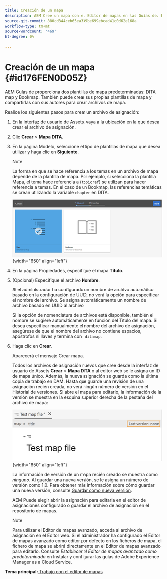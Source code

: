 ```yaml
---
title: Creación de un mapa
description: AEM Cree un mapa con el Editor de mapas en las Guías de. Busque los pasos para crear un archivo de mapa basado en una plantilla de mapa.
source-git-commit: 880cd344ceb65ea339be699ebcad41c0d62e168a
workflow-type: tm+mt
source-wordcount: '469'
ht-degree: 0%

---
```


# Creación de un mapa {#id176FEN0D05Z}

AEM Guías de proporciona dos plantillas de mapa predeterminadas: DITA map y Bookmap. También puede crear sus propias plantillas de mapa y compartirlas con sus autores para crear archivos de mapa.

Realice los siguientes pasos para crear un archivo de asignación:

1. En la interfaz de usuario de Assets, vaya a la ubicación en la que desea crear el archivo de asignación.

1. Clic **Crear** \> **Mapa DITA**.

1. En la página Modelo, seleccione el tipo de plantillas de mapa que desea utilizar y haga clic en **Siguiente**.

   >[!NOTE]
   >
   > La forma en que se hace referencia a los temas en un archivo de mapa depende de la plantilla de mapa. Por ejemplo, si selecciona la plantilla Mapa, el tema hace referencia a \(`topicref`\) se utilizan para hacer referencia a temas. En el caso de un Bookmap, las referencias temáticas se crean utilizando la variable `chapter` en DITA.

   ![](images/map-template.png){width="650" align="left"}

1. En la página Propiedades, especifique el mapa **Título**.

1. \(Opcional\) Especifique el archivo **Nombre**.

   Si el administrador ha configurado un nombre de archivo automático basado en la configuración de UUID, no verá la opción para especificar el nombre del archivo. Se asigna automáticamente un nombre de archivo basado en UUID al archivo.

   Si la opción de nomenclatura de archivos está disponible, también el nombre se sugiere automáticamente en función del Título del mapa. Si desea especificar manualmente el nombre del archivo de asignación, asegúrese de que el nombre del archivo no contiene espacios, apóstrofos ni llaves y termina con `.ditamap`.

1. Haga clic en **Crear**.

   Aparecerá el mensaje Crear mapa.

   Todos los archivos de asignación nuevos que cree desde la interfaz de usuario de Assets **Crear** \> **Mapa DITA** o al editor web se le asigna un ID de mapa único. Además, la nueva asignación se guarda como la última copia de trabajo en DAM. Hasta que guarde una revisión de una asignación recién creada, no verá ningún número de versión en el Historial de versiones. Si abre el mapa para editarlo, la información de la versión se muestra en la esquina superior derecha de la pestaña del archivo de mapa:

   ![](images/first-version-map-none.png){width="650" align="left"}

   La información de versión de un mapa recién creado se muestra como *ninguno*. Al guardar una nueva versión, se le asigna un número de versión como 1.0. Para obtener más información sobre cómo guardar una nueva versión, consulte [Guardar como nueva versión](web-editor-features.md#save-as-new-version-id209ME400GXA).

   AEM Puede elegir abrir la asignación para editarla en el editor de asignaciones configurado o guardar el archivo de asignación en el repositorio de mapas.

   >[!NOTE]
   >
   > Para utilizar el Editor de mapas avanzado, acceda al archivo de asignación en el Editor web. Si el administrador ha configurado el Editor de mapas avanzado como editor por defecto en los ficheros de mapa, el fichero de mapa se abrirá directamente en el Editor de mapas avanzado para editarlo. Consulte *Establecer el Editor de mapas avanzado como predeterminado* en Instalar y configurar las guías de Adobe Experience Manager as a Cloud Service.


**Tema principal:**[ Trabajo con el editor de mapas](map-editor.md)
